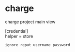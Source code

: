 charge
======
charge project
main view

[credential]   
    helper = store
    
    ignore reput username password

